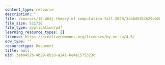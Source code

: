 ```yaml
---
content_type: resource
description: ''
file: /courses/18-404j-theory-of-computation-fall-2020/3ab8452b4b29eb28a1416e4a1575323c_MIT18_404f20_lec8.pdf
file_size: 521726
file_type: application/pdf
learning_resource_types: []
license: https://creativecommons.org/licenses/by-nc-sa/4.0/
ocw_type: ''
resourcetype: Document
title: null
uid: 3ab8452b-4b29-eb28-a141-6e4a1575323c
---
```

